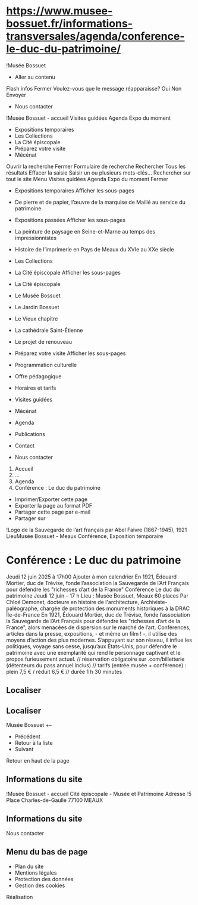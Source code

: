 # https://www.musee-bossuet.fr/informations-transversales/agenda/conference-le-duc-du-patrimoine/

!Musée Bossuet
 * Aller au contenu

Flash infos
Fermer
Voulez-vous que le message réapparaisse? 
Oui 
Non 
Envoyer
 * Nous contacter

!Musée Bossuet - accueil
Visites guidées
Agenda
Expo du moment
 * Expositions temporaires 
 * Les Collections
 * La Cité épiscopale 
 * Préparez votre visite 
 * Mécénat

Ouvrir la recherche
Fermer
Formulaire de recherche
Rechercher
Tous les résultats
Effacer la saisie Saisir un ou plusieurs mots-clés…
Rechercher sur tout le site
Menu
Visites guidées
Agenda
Expo du moment
Fermer
 * Expositions temporaires Afficher les sous-pages
 * De pierre et de papier, l’œuvre de la marquise de Maillé au service du patrimoine
 * Expositions passées Afficher les sous-pages
 * La peinture de paysage en Seine-et-Marne au temps des impressionnistes
 * Histoire de l’imprimerie en Pays de Meaux du XVIe au XXe siècle
 * Les Collections
 * La Cité épiscopale Afficher les sous-pages
 * La Cité épiscopale
 * Le Musée Bossuet
 * Le Jardin Bossuet
 * Le Vieux chapitre
 * La cathédrale Saint-Étienne
 * Le projet de renouveau
 * Préparez votre visite Afficher les sous-pages
 * Programmation culturelle
 * Offre pédagogique
 * Horaires et tarifs
 * Visites guidées
 * Mécénat

 * Agenda
 * Publications
 * Contact

 * Nous contacter

 1. Accueil
 2. ...
 3. Agenda
 4. Conférence : Le duc du patrimoine

 * Imprimer/Exporter cette page
 * Exporter la page au format PDF
 * Partager cette page par e-mail
 * Partager sur

!Logo de la Sauvegarde de l’art français par Abel Faivre \(1867-1945\), 1921
LieuMusée Bossuet - Meaux 
Conférence, Exposition temporaire
# Conférence : Le duc du patrimoine
Jeudi 12 juin 2025
à 17h00 
Ajouter à mon calendrier
En 1921, Édouard Mortier, duc de Trévise, fonde l’association la Sauvegarde de l’Art Français pour défendre les "richesses d’art de la France" 
Conférence Le duc du patrimoine
Jeudi 12 juin – 17 h
Lieu : Musée Bossuet, Meaux
60 places
Par Chloé Demonet, docteure en histoire de l'architecture, Archiviste-paléographe, chargée de protection des monuments historiques à la DRAC Île-de-France
En 1921, Édouard Mortier, duc de Trévise, fonde l’association la Sauvegarde de l’Art Français pour défendre les "richesses d’art de la France", alors menacées de dispersion sur le marché de l’art. Conférences, articles dans la presse, expositions, - et même un film ! -, il utilise des moyens d’action des plus modernes. S’appuyant sur son réseau, il influe les politiques, voyage sans cesse, jusqu’aux États-Unis, pour défendre le patrimoine avec une exemplarité qui rend le personnage captivant et le propos furieusement actuel.
// réservation obligatoire sur .com/billetterie (détenteurs du pass annuel inclus) // tarifs (entrée musée + conférence) : plein 7,5 € / réduit 6,5 € // durée 1 h 30 minutes
## Localiser
## Localiser
Musée Bossuet 
+–
 * Précédent 
 * Retour à la liste 
 * Suivant 

Retour en haut de la page 
## Informations du site
!Musée Bossuet - accueil
Cité épiscopale - Musée et Patrimoine
Adresse :5 Place Charles-de-Gaulle 77100 MEAUX
## Informations du site
Nous contacter
## Menu du bas de page
 * Plan du site
 * Mentions légales
 * Protection des données
 * Gestion des cookies

Réalisation
